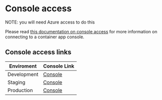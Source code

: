 # Console access

NOTE: you will need Azure access to do this

Please read [this documentation on console access](https://learn.microsoft.com/en-us/azure/container-apps/container-console?tabs=bash#azure-portal) for more information on connecting to a container app console.

## Console access links

|Enviroment|Console Link|
|--|--|
|Development|[Console](https://portal.azure.com/#@platform.education.gov.uk/resource/subscriptions/cb3dd736-2dc8-4296-9894-16d3ecabe85d/resourceGroups/s174d01-ghbs-app/providers/Microsoft.App/containerApps/devghbs-buyforyourschool/console)|
|Staging|[Console](https://portal.azure.com/#@platform.education.gov.uk/resource/subscriptions/bc55c4cf-d75d-42d1-9017-a457b6b2cfc8/resourceGroups/s174t01-ghbs-app/providers/Microsoft.App/containerApps/stagghbs-buyforyourschool/console)|
|Production|[Console](https://portal.azure.com/#@platform.education.gov.uk/resource/subscriptions/1871efd3-900d-4908-bf66-1b268ab28f10/resourceGroups/s174p01-ghbs-app/providers/Microsoft.App/containerApps/prodghbs-buyforyourschool/console)|
